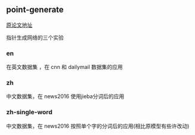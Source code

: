 ## point-generate

[原论文地址](https://arxiv.org/pdf/1704.04368.pdf)

指针生成网络的三个实验

### en 
在英文数据集 ，在 cnn 和 dailymail 数据集的应用


### zh 
中文数据集，在 news2016 使用jieba分词后的应用


### zh-single-word
中文数据集，在 news2016 按照单个字的分词后的应用(相比原模型有些许改动)




